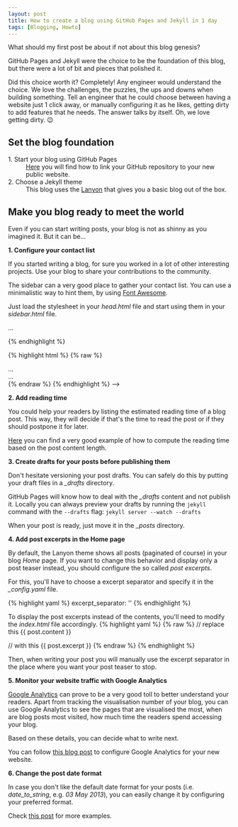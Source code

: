 ```yaml
---
layout: post
title: How to create a blog using GitHub Pages and Jekyll in 1 day
tags: [Blogging, Howto]
---
```


What should my first post be about if not about this blog genesis?

GitHub Pages and Jekyll were the choice to be the foundation of this blog,
but there were a lot of bit and pieces that polished it.

<!--- excerpt -->

Did this choice worth it? Completely! Any engineer would understand the choice. 
We love the challenges, the puzzles, the ups and downs when building something.
Tell an engineer that he could choose between having a website just 1 click away, or manually configuring it as he likes, getting dirty to add features that he needs. 
The answer talks by itself. Oh, we love getting dirty. 😉

## Set the blog foundation

<dl>
    <dt>1. Start your blog using GitHub Pages</dt>
    <dd>
        <a href="https://pages.github.com">Here</a>
        you will find how to link your GitHub repository to your new public website.
    </dd>
    <dt>2. Choose a Jekyll theme</dt>
    <dd>
        This blog uses the 
        <a href="http://lanyon.getpoole.com">Lanyon</a>
         that gives you a basic blog out of the box.
    </dd>
</dl>


## Make you blog ready to meet the world

Even if you can start writing posts, your blog is not as shinny as you imagined it. But it can be... 

**1. Configure your contact list** 

If you started writing a blog, for sure you worked in a lot of other interesting projects. Use your blog to share your contributions to the community.

The sidebar can a very good place to gather your contact list.
You can use a minimalistic way to hint them, by using [Font Awesome](https://fontawesome.com).

Just load the stylesheet in your *head.html* file and start using them in your *sidebar.html* file.

<!--
{% highlight html %}
<head>
  ...
    
  <!-- Icons -->
  <link rel="stylesheet" href="https://use.fontawesome.com/releases/v5.2.0/css/all.css" integrity="sha384-hWVjflwFxL6sNzntih27bfxkr27PmbbK/iSvJ+a4+0owXq79v+lsFkW54bOGbiDQ" crossorigin="anonymous">

  ...
</head>
{% endhighlight %}

{% highlight html %}
{% raw %}
<div class="sidebar" id="sidebar">
  ...
  <div class="sidebar-item content-center">
    <a href="{{ site.author.github }}">
      <i class="fab fa-github-square fa-2x"></i>
    </a>
    <a href="{{ site.author.linkedin }}">
      <i class="fab fa-linkedin fa-2x"></i>
    </a>
    <a href="mailto: {{ site.author.email }}">
      <i class="fas fa-at fa-2x"></i>
    </a>
  </div>
  ...
</div>
{% endraw %}
{% endhighlight %}
-->

**2. Add reading time**

You could help your readers by listing the estimated reading time of a blog post.
This way, they will decide if that's the time to read the post or if they should postpone it for later.

[Here](http://atekihcan.github.io/blog/2014/reading-time-estimate-in-jekyll/)
you can find a very good example of how to compute the reading time based on the post content length.


**3. Create drafts for your posts before publishing them**

Don't hesitate versioning your post drafts.
You can safely do this by putting your draft files in a *_drafts* directory.

GitHub Pages will know how to deal with the *_drafts* content and not publish it.
Locally you can always preview your drafts by running the `jekyll` command with the `--drafts` flag: `jekyll server --watch --drafts`

When your post is ready, just move it in the *_posts* directory.


**4. Add post excerpts in the Home page**

By default, the Lanyon theme shows all posts (paginated of course) in your blog *Home* page.
If you want to change this behavior and display only a post teaser instead, you should configure the so called *post excerpts*.

For this, you'll have to choose a excerpt separator and specify it in the *_config.yaml* file.

{% highlight yaml %}
excerpt_separator: '<!-- excerpt -->'
{% endhighlight %}

To display the post excerpts instead of the contents, you'll need to modify the *index.html* file accordingly.
{% highlight yaml %}
{% raw %}
// replace this
{{ post.content }}

// with this
{{ post.excerpt }}
{% endraw %}
{% endhighlight %}

Then, when writing your post you will manually use the excerpt separator in the place where you want your post teaser to stop.


**5. Monitor your website traffic with Google Analytics**

[Google Analytics](https://analytics.google.com) can prove to be a very good toll to better understand your readers.
Apart from tracking the visualisation number of your blog, you can use Google Analytics to see
the pages that are visualised the most, when are blog posts most visited, how much time the readers spend accessing your blog.

Based on these details, you can decide what to write next.

You can follow [this blog post](https://desiredpersona.com/google-analytics-jekyll/) to configure Google Analytics for your new website.




**6. Change the post date format**

In case you don't like the default date format for your posts (i.e. *date_to_string*, e.g. *03 May 2013*), you can easily change it 
by configuring your preferred format.

Check [this post](http://alanwsmith.com/jekyll-liquid-date-formatting-examples) for more examples. 


